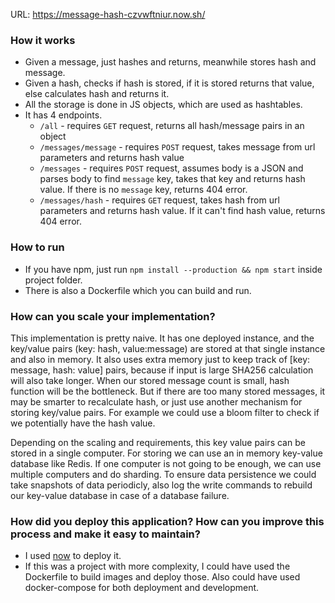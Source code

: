 URL: https://message-hash-czvwftniur.now.sh/

### How it works

- Given a message, just hashes and returns, meanwhile stores hash and message.
- Given a hash, checks if hash is stored, if it is stored returns that value, else calculates hash and returns it.
- All the storage is done in JS objects, which are used as hashtables.
- It has 4 endpoints.
  - `/all` - requires `GET` request, returns all hash/message pairs in an object
  - `/messages/message` - requires `POST` request, takes message from url parameters and returns hash value
  - `/messages` - requires `POST` request, assumes body is a JSON and parses body to find `message` key, takes that key and returns hash value. If there is no `message` key, returns 404 error.
  - `/messages/hash` - requires `GET` request, takes hash from url parameters and returns hash value. If it can't find hash value, returns 404 error.

### How to run

- If you have npm, just run `npm install --production && npm start` inside project folder.
- There is also a Dockerfile which you can build and run.

### How can you scale your implementation?

This implementation is pretty naive. It has one deployed instance, and the key/value pairs (key: hash, value:message) are stored at that single instance and also in memory. It also uses extra memory just to keep track of [key: message, hash: value] pairs, because if input is large SHA256 calculation will also take longer. When our stored message count is small, hash function will be the bottleneck. But if there are too many stored messages, it may be smarter to recalculate hash, or just use another mechanism for storing key/value pairs. For example we could use a bloom filter to check if we potentially have the hash value.

Depending on the scaling and requirements, this key value pairs can be stored in a single computer. For storing we can use an in memory key-value database like Redis. If one computer is not going to be enough, we can use multiple computers and do sharding. To ensure data persistence we could take snapshots of data periodicly, also log the write commands to rebuild our key-value database in case of a database failure.

### How did you deploy this application? How can you improve this process and make it easy to maintain?

- I used [now](https://zeit.co/now) to deploy it.
- If this was a project with more complexity, I could have used the Dockerfile to build images and deploy those. Also could have used docker-compose for both deployment and development.
